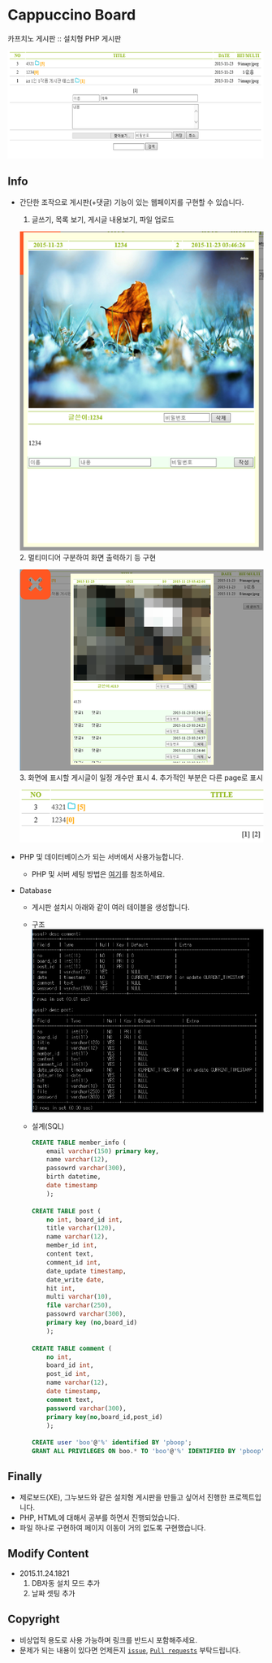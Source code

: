 # Cappuccino Board

카프치노 게시판 :: 설치형 PHP 게시판

![list](./assets/list.png)

## Info

- 간단한 조작으로 게시판(+댓글) 기능이 있는 웹페이지를 구현할 수 있습니다.
  1. 글쓰기, 목록 보기, 게시글 내용보기, 파일 업로드

    ![non](./assets/non_post.png)
  2. 멀티미디어 구분하여 화면 출력하기 등 구현

    ![post](./assets/post.png)
  3. 화면에 표시할 게시글이 일정 개수만 표시
  4. 추가적인 부분은 다른 page로 표시

    ![number](./assets/number.png)

- PHP 및 데이터베이스가 되는 서버에서 사용가능합니다.
  - PHP 및 서버 세팅 방법은 [여기](https://blog.naver.com/cyydo96/220495625168)를 참조하세요.
- Database
  - 게시판 설치시 아래와 같이 여러 테이블을 생성합니다.
  - 구조
    ![DB](./assets/db.png)
  - 설계(SQL)

    ```sql
    CREATE TABLE member_info (
        email varchar(150) primary key,
        name varchar(12),
        passowrd varchar(300),
        birth datetime,
        date timestamp
        );

    CREATE TABLE post (
        no int, board_id int,
        title varchar(120),
        name varchar(12),
        member_id int,
        content text,
        comment_id int,
        date_update timestamp,
        date_write date,
        hit int,
        multi varchar(10),
        file varchar(250),
        passowrd varchar(300),
        primary key (no,board_id)
        );

    CREATE TABLE comment (
        no int,
        board_id int,
        post_id int,
        name varchar(12),
        date timestamp,
        comment text,
        password varchar(300),
        primary key(no,board_id,post_id)
        );

    CREATE user 'boo'@'%' identified BY 'pboop';
    GRANT ALL PRIVILEGES ON boo.* TO 'boo'@'%' IDENTIFIED BY 'pboop';
    ```

## Finally

- 제로보드(XE), 그누보드와 같은 설치형 게시판을 만들고 싶어서 진행한 프로젝트입니다.
- PHP, HTML에 대해서 공부를 하면서 진행되었습니다.
- 파일 하나로 구현하여 페이지 이동이 거의 없도록 구현했습니다.

## Modify Content

- 2015.11.24.1821
  1. DB자동 설치 모드 추가
  2. 날짜 셋팅 추가

## Copyright

- 비상업적 용도로 사용 가능하며 링크를 반드시 포함해주세요.
- 문제가 되는 내용이 있다면 언제든지 [`issue`](https://github.com/Sotaneum/Cappuccino-Board/issues/new), [`Pull requests`](https://github.com/Sotaneum/Cappuccino-Board/compare) 부탁드립니다.
